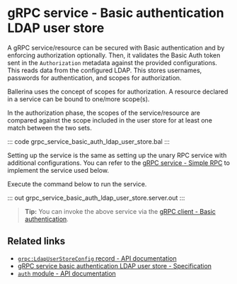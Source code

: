 # gRPC service - Basic authentication LDAP user store

A gRPC service/resource can be secured with Basic authentication and by enforcing authorization optionally. Then, it validates the Basic Auth token sent in the `Authorization` metadata against the provided configurations. This reads data from the configured LDAP. This stores usernames, passwords for authentication, and scopes for authorization.

Ballerina uses the concept of scopes for authorization. A resource declared in a service can be bound to one/more scope(s).

In the authorization phase, the scopes of the service/resource are compared against the scope included in the user store for at least one match between the two sets.

   ::: code grpc_service_basic_auth_ldap_user_store.bal :::

Setting up the service is the same as setting up the unary RPC service with additional configurations. You can refer to the [gRPC service - Simple RPC](/learn/by-example/grpc-service-simple/) to implement the service used below.

Execute the command below to run the service.

   ::: out grpc_service_basic_auth_ldap_user_store.server.out :::

>**Tip:** You can invoke the above service via the [gRPC client - Basic authentication](/learn/by-example/grpc-client-basic-auth).

## Related links
- [`grpc:LdapUserStoreConfig` record - API documentation](https://lib.ballerina.io/ballerina/grpc/latest/records/LdapUserStoreConfig)
- [gRPC service basic authentication LDAP user store - Specification](/spec/grpc/#5112-service---basic-auth---ldap-user-store)
- [`auth` module - API documentation](https://lib.ballerina.io/ballerina/auth/latest/)
